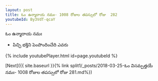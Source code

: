 ```yaml
---
layout: post
title: ఓం ఉన్మాదాయ నమః- 1008 రోజుల తపస్సులో రోజు  282
youtubeId: By3VdT-qcaY
---
```

 
 
 ఓం ఉన్మాదాయ నమః  
 
 -  పిచ్చి భక్తిని పెంపొందించేది ఎవరు 
 
  
 
  
 
 
 
 
 
 


{% include youtubePlayer.html id=page.youtubeId %}
 
[Next]({{ site.baseurl }}{% link  split1/_posts/2018-03-25-ఓం విసమ్పత్తయే నమః- 1008 రోజుల తపస్సులో రోజు  281.md%})
 
